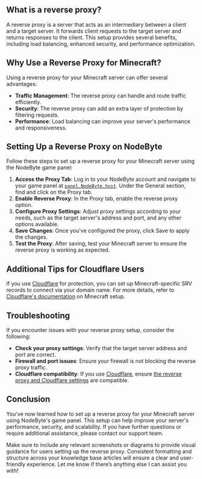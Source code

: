 ## What is a reverse proxy?

A reverse proxy is a server that acts as an intermediary between a client and a target server. It forwards client requests to the target server and returns responses to the client. This setup provides several benefits, including load balancing, enhanced security, and performance optimization.

## Why Use a Reverse Proxy for Minecraft?
Using a reverse proxy for your Minecraft server can offer several advantages:

- **Traffic Management**: The reverse proxy can handle and route traffic efficiently.
- **Security**: The reverse proxy can add an extra layer of protection by filtering requests.
- **Performance**: Load balancing can improve your server's performance and responsiveness.

## Setting Up a Reverse Proxy on NodeByte

Follow these steps to set up a reverse proxy for your Minecraft server using the NodeByte game panel:

1. **Access the Proxy Tab**: Log in to your NodeByte account and navigate to your game panel at [`panel.NodeByte.host`](https://panel.nodebyte.host). Under the General section, find and click on the Proxy tab.
2. **Enable Reverse Proxy**: In the Proxy tab, enable the reverse proxy option.
3. **Configure Proxy Settings**: Adjust proxy settings according to your needs, such as the target server's address and port, and any other options available.
4. **Save Changes**: Once you've configured the proxy, click Save to apply the changes.
5. **Test the Proxy**: After saving, test your Minecraft server to ensure the reverse proxy is working as expected.

## Additional Tips for Cloudflare Users

If you use [Cloudflare](https://cloudflare.com) for protection, you can set up Minecraft-specific SRV records to connect via your domain name. For more details, refer to [Cloudflare's documentation](https://community.cloudflare.com/t/setting-up-minecraft-srv-records-on-cloudflare-connect-via-your-domain-name/636757) on Minecraft setup.

## Troubleshooting

If you encounter issues with your reverse proxy setup, consider the following:

- **Check your proxy settings**: Verify that the target server address and port are correct.
- **Firewall and port issues**: Ensure your firewall is not blocking the reverse proxy traffic.
- **Cloudflare compatibility**: If you use [Cloudflare](https://cloudflare.com), ensure [the reverse proxy and Cloudflare settings](https://community.cloudflare.com/t/setting-up-minecraft-srv-records-on-cloudflare-connect-via-your-domain-name/636757) are compatible.

## Conclusion
You've now learned how to set up a reverse proxy for your Minecraft server using NodeByte's game panel. This setup can help improve your server's performance, security, and scalability. If you have further questions or require additional assistance, please contact our support team.

Make sure to include any relevant screenshots or diagrams to provide visual guidance for users setting up the reverse proxy. Consistent formatting and structure across your knowledge base articles will ensure a clear and user-friendly experience. Let me know if there’s anything else I can assist you with!